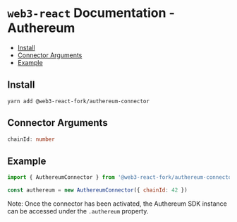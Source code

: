 # `web3-react` Documentation - Authereum

- [Install](#install)
- [Connector Arguments](#connector-arguments)
- [Example](#example)

## Install
`yarn add @web3-react-fork/authereum-connector`

## Connector Arguments
```typescript
chainId: number
```

## Example
```javascript
import { AuthereumConnector } from '@web3-react-fork/authereum-connector'

const authereum = new AuthereumConnector({ chainId: 42 })
```

Note: Once the connector has been activated, the Authereum SDK instance can be accessed under the `.authereum` property.

